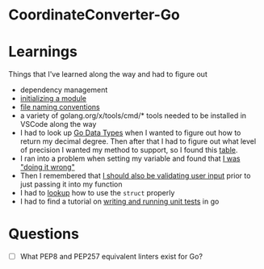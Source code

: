 # CoordinateConverter-Go

# Learnings
Things that I've learned along the way and had to figure out

- dependency management
- [initializing a module](https://go.dev/doc/modules/managing-dependencies#naming_module)
- [file naming conventions](https://medium.com/@kdnotes/golang-naming-rules-and-conventions-8efeecd23b68)
- a variety of golang.org/x/tools/cmd/* tools needed to be installed in VSCode along the way
- I had to look up [Go Data Types](https://www.tutorialspoint.com/go/go_data_types.htm) when I wanted to figure out how to return my decimal degree. Then after that I had to figure out what level of precision I wanted my method to support, so I found this [table](http://mysql.rjweb.org/doc.php/latlng).
- I ran into a problem when setting my variable and found that [I was "doing it wrong"](https://deepsource.io/gh/tsenart/vegeta/issue/SCC-S1021/occurrences)
- Then I remembered that [I should also be validating user input](https://medium.com/@apzuk3/input-validation-in-golang-bc24cdec1835) prior to just passing it into my function
- I had to [lookup](https://gobyexample.com/structs) how to use the `struct` properly 
- I had to find a tutorial on [writing and running unit tests](https://www.digitalocean.com/community/tutorials/how-to-write-unit-tests-in-go-using-go-test-and-the-testing-package) in go


# Questions
- [ ] What PEP8 and PEP257 equivalent linters exist for Go?